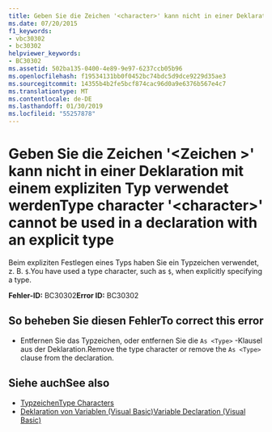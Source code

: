 ```yaml
---
title: Geben Sie die Zeichen '<character>' kann nicht in einer Deklaration mit einem expliziten Typ verwendet werden
ms.date: 07/20/2015
f1_keywords:
- vbc30302
- bc30302
helpviewer_keywords:
- BC30302
ms.assetid: 502ba135-0400-4e89-9e97-6237ccb05b96
ms.openlocfilehash: f19534131bb0f0452bc74bdc5d9dce9229d35ae3
ms.sourcegitcommit: 14355b4b2fe5bcf874cac96d0a9e6376b567e4c7
ms.translationtype: MT
ms.contentlocale: de-DE
ms.lasthandoff: 01/30/2019
ms.locfileid: "55257878"
---
```

# <a name="type-character-character-cannot-be-used-in-a-declaration-with-an-explicit-type"></a><span data-ttu-id="4f3a9-102">Geben Sie die Zeichen '\<Zeichen >' kann nicht in einer Deklaration mit einem expliziten Typ verwendet werden</span><span class="sxs-lookup"><span data-stu-id="4f3a9-102">Type character '\<character>' cannot be used in a declaration with an explicit type</span></span>
<span data-ttu-id="4f3a9-103">Beim expliziten Festlegen eines Typs haben Sie ein Typzeichen verwendet, z. B. `$`.</span><span class="sxs-lookup"><span data-stu-id="4f3a9-103">You have used a type character, such as `$`, when explicitly specifying a type.</span></span>  
  
 <span data-ttu-id="4f3a9-104">**Fehler-ID:** BC30302</span><span class="sxs-lookup"><span data-stu-id="4f3a9-104">**Error ID:** BC30302</span></span>  
  
## <a name="to-correct-this-error"></a><span data-ttu-id="4f3a9-105">So beheben Sie diesen Fehler</span><span class="sxs-lookup"><span data-stu-id="4f3a9-105">To correct this error</span></span>  
  
-   <span data-ttu-id="4f3a9-106">Entfernen Sie das Typzeichen, oder entfernen Sie die `As <Type>` -Klausel aus der Deklaration.</span><span class="sxs-lookup"><span data-stu-id="4f3a9-106">Remove the type character or remove the `As <Type>` clause from the declaration.</span></span>  
  
## <a name="see-also"></a><span data-ttu-id="4f3a9-107">Siehe auch</span><span class="sxs-lookup"><span data-stu-id="4f3a9-107">See also</span></span>
- [<span data-ttu-id="4f3a9-108">Typzeichen</span><span class="sxs-lookup"><span data-stu-id="4f3a9-108">Type Characters</span></span>](../../visual-basic/programming-guide/language-features/data-types/type-characters.md)
- [<span data-ttu-id="4f3a9-109">Deklaration von Variablen (Visual Basic)</span><span class="sxs-lookup"><span data-stu-id="4f3a9-109">Variable Declaration (Visual Basic)</span></span>](../programming-guide/language-features/variables/variable-declaration.md)
